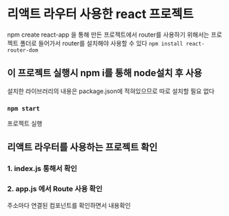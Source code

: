 # 리액트 라우터 사용한 react 프로젝트
npm create react-app 을 통해 만든 프로젝트에서 router를 사용하기 위해서는 프로젝트 폴더로 들어가서 router를 설치해야 사용할 수 있다
`npm install react-router-dom`

## 이 프로젝트 실행시 npm i를 통해 node설치 후 사용
설치한 라이브러리의 내용은 package.json에 적혀있으므로 따로 설치할 필요 없다

### `npm start`
프로젝트 실행

## 리액트 라우터를 사용하는 프로젝트 확인

### 1. index.js 통해서 <BrowserRouter>확인 
### 2. app.js 에서 Route 사용 확인
주소마다 연결된 컴포넌트를 확인하면서 내용확인
